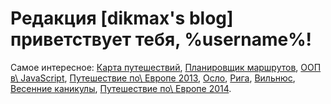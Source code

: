 # Редакция [dikmax's blog] приветствует тебя, %username%!

Самое интересное: [Карта путешествий][map], [Планировщик маршрутов][route-planner], [ООП в\ JavaScript][oopjs],
[Путешествие по\ Европе 2013][eurotrip-2013], [Осло][oslo],  [Рига][riga], [Вильнюс][vilnius],
[Весенние каникулы][spring-break], [Путешествие по\ Европе 2014][eurotrip-2014].

[eurotrip-2013]: /post/eurotrip-2013/
[eurotrip-2014]: /post/eurotrip-2014/
[map]: /map/
[oopjs]: /post/oopjs-1/
[oslo]: /post/oslo/
[riga]: /post/riga/
[route-planner]: /route-planner/
[spring-break]: /post/spring-break-2014/
[vilnius]: /post/vilnius/
